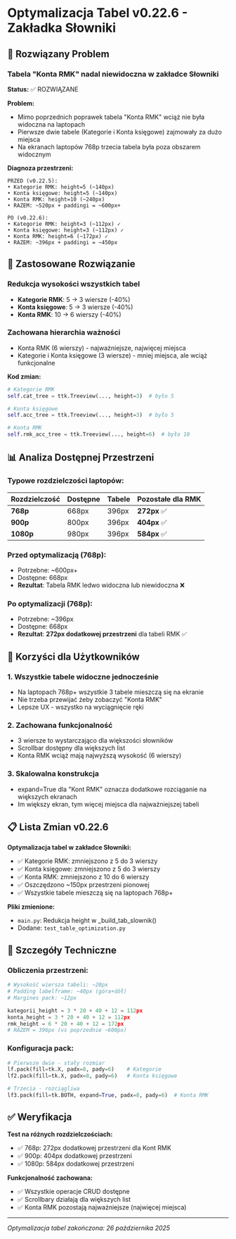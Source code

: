 # Optymalizacja Tabel v0.22.6 - Zakładka Słowniki

## 🎯 Rozwiązany Problem

### **Tabela "Konta RMK" nadal niewidoczna w zakładce Słowniki**
**Status:** ✅ ROZWIĄZANE

**Problem:**
- Mimo poprzednich poprawek tabela "Konta RMK" wciąż nie była widoczna na laptopach
- Pierwsze dwie tabele (Kategorie i Konta księgowe) zajmowały za dużo miejsca
- Na ekranach laptopów 768p trzecia tabela była poza obszarem widocznym

**Diagnoza przestrzeni:**
```
PRZED (v0.22.5):
• Kategorie RMK: height=5 (~140px)
• Konta księgowe: height=5 (~140px) 
• Konta RMK: height=10 (~240px)
• RAZEM: ~520px + paddingi = ~600px+

PO (v0.22.6):
• Kategorie RMK: height=3 (~112px) ✓
• Konta księgowe: height=3 (~112px) ✓
• Konta RMK: height=6 (~172px) ✓ 
• RAZEM: ~396px + paddingi = ~450px
```

## 🔧 Zastosowane Rozwiązanie

### **Redukcja wysokości wszystkich tabel**
- **Kategorie RMK**: 5 → 3 wiersze (-40%)
- **Konta księgowe**: 5 → 3 wiersze (-40%)  
- **Konta RMK**: 10 → 6 wierszy (-40%)

### **Zachowana hierarchia ważności**
- Konta RMK (6 wierszy) - najważniejsze, najwięcej miejsca
- Kategorie i Konta księgowe (3 wiersze) - mniej miejsca, ale wciąż funkcjonalne

**Kod zmian:**
```python
# Kategorie RMK
self.cat_tree = ttk.Treeview(..., height=3)  # było 5

# Konta księgowe  
self.acc_tree = ttk.Treeview(..., height=3)  # było 5

# Konta RMK
self.rmk_acc_tree = ttk.Treeview(..., height=6)  # było 10
```

## 📊 Analiza Dostępnej Przestrzeni

### **Typowe rozdzielczości laptopów:**

| Rozdzielczość | Dostępne | Tabele | Pozostałe dla RMK |
|---------------|----------|--------|-------------------|
| **768p**      | 668px    | 396px  | **272px** ✅      |
| **900p**      | 800px    | 396px  | **404px** ✅      |
| **1080p**     | 980px    | 396px  | **584px** ✅      |

### **Przed optymalizacją (768p):**
- Potrzebne: ~600px+
- Dostępne: 668px  
- **Rezultat**: Tabela RMK ledwo widoczna lub niewidoczna ❌

### **Po optymalizacji (768p):**
- Potrzebne: ~396px
- Dostępne: 668px
- **Rezultat**: **272px dodatkowej przestrzeni** dla tabeli RMK ✅

## 🎯 Korzyści dla Użytkowników

### 1. **Wszystkie tabele widoczne jednocześnie**
- Na laptopach 768p+ wszystkie 3 tabele mieszczą się na ekranie
- Nie trzeba przewijać żeby zobaczyć "Konta RMK"
- Lepsze UX - wszystko na wyciągnięcie ręki

### 2. **Zachowana funkcjonalność**
- 3 wiersze to wystarczająco dla większości słowników
- Scrollbar dostępny dla większych list
- Konta RMK wciąż mają najwyższą wysokość (6 wierszy)

### 3. **Skalowalna konstrukcja**
- expand=True dla "Kont RMK" oznacza dodatkowe rozciąganie na większych ekranach
- Im większy ekran, tym więcej miejsca dla najważniejszej tabeli

## 📋 Lista Zmian v0.22.6

**Optymalizacja tabel w zakładce Słowniki:**
- ✅ Kategorie RMK: zmniejszono z 5 do 3 wierszy
- ✅ Konta księgowe: zmniejszono z 5 do 3 wierszy  
- ✅ Konta RMK: zmniejszono z 10 do 6 wierszy
- ✅ Oszczędzono ~150px przestrzeni pionowej
- ✅ Wszystkie tabele mieszczą się na laptopach 768p+

**Pliki zmienione:**
- `main.py`: Redukcja height w _build_tab_slownik()
- Dodane: `test_table_optimization.py`

## 🔧 Szczegóły Techniczne

### Obliczenia przestrzeni:
```python
# Wysokość wiersza tabeli: ~20px
# Padding labelframe: ~40px (góra+dół)
# Margines pack: ~12px

kategorii_height = 3 * 20 + 40 + 12 = 112px
konta_height = 3 * 20 + 40 + 12 = 112px  
rmk_height = 6 * 20 + 40 + 12 = 172px
# RAZEM = 396px (vs poprzednie ~600px)
```

### Konfiguracja pack:
```python
# Pierwsze dwie - stały rozmiar
lf.pack(fill=tk.X, padx=8, pady=6)    # Kategorie
lf2.pack(fill=tk.X, padx=8, pady=6)   # Konta księgowe

# Trzecia - rozciągliwa  
lf3.pack(fill=tk.BOTH, expand=True, padx=8, pady=6)  # Konta RMK
```

## ✅ Weryfikacja

**Test na różnych rozdzielczościach:**
- ✅ 768p: 272px dodatkowej przestrzeni dla Kont RMK
- ✅ 900p: 404px dodatkowej przestrzeni  
- ✅ 1080p: 584px dodatkowej przestrzeni

**Funkcjonalność zachowana:**
- ✅ Wszystkie operacje CRUD dostępne
- ✅ Scrollbary działają dla większych list
- ✅ Konta RMK pozostają najważniejsze (najwięcej miejsca)

---
*Optymalizacja tabel zakończona: 26 października 2025*